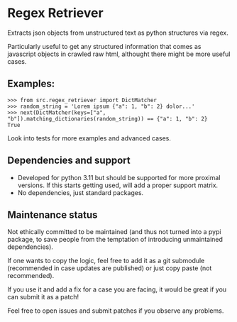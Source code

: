 # Regex Retriever

Extracts json objects from unstructured text as python structures via regex.

Particularly useful to get any structured information that comes as javascript objects in crawled raw html, althought there might be more useful cases.

## Examples:

```
>>> from src.regex_retriever import DictMatcher
>>> random_string = 'Lorem ipsum {"a": 1, "b": 2} dolor...'
>>> next(DictMatcher(keys=["a", "b"]).matching_dictionaries(random_string)) == {"a": 1, "b": 2}
True
```

Look into tests for more examples and advanced cases.

## Dependencies and support

- Developed for python 3.11 but should be supported for more proximal versions. If this starts getting used, will add a proper support matrix.
- No dependencies, just standard packages.

## Maintenance status

Not ethically committed to be maintained (and thus not turned into a pypi package, to save people from the temptation of introducing unmaintained dependencies). 

If one wants to copy the logic, feel free to add it as a git submodule (recommended in case updates are published) or just copy paste (not recommended).

If you use it and add a fix for a case you are facing, it would be great if you can submit it as a patch! 

Feel free to open issues and submit patches if you observe any problems.
